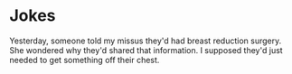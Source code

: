 # Jokes

Yesterday, someone told my missus they'd had breast reduction surgery. She wondered why they'd shared that information. I supposed they'd just needed to get something off their chest.

&nbsp;
